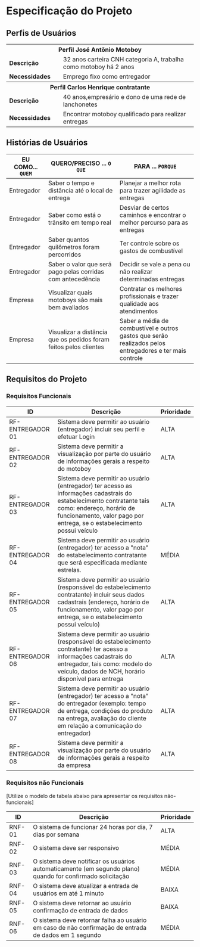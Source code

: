 # Especificação do Projeto

## Perfis de Usuários


<table>
<tbody>
<tr align=center>
<th colspan="2">Perfil José Antõnio Motoboy </th>
</tr>
<tr>
<td width="150px"><b>Descrição</b></td>
<td width="600px">32 anos carteira CNH categoria A, trabalha como motoboy há 2 anos</td>
</tr>
<tr>
<td><b>Necessidades</b></td>
<td>Emprego fixo como entregador</td>
</tr>
</tbody>
  <tbody>
    <tr align=center>
      <th colspan="2">Perfil Carlos Henrique contratante</th>
    </tr>
    <tr>
      <td width="150px"><b>Descrição</b></td>
      <td width="600px">40 anos,empresário e dono de uma rede de lanchonetes</td>
    </tr>
    <tr>
    <td><b>Necessidades</b></td>
    <td>Encontrar motoboy qualificado para realizar entregas</td>
    </tr>
  </tbody>
</table>


## Histórias de Usuários

|EU COMO... `QUEM`   | QUERO/PRECISO ... `O QUE` |PARA ... `PORQUE`                 |
|--------------------|---------------------------|----------------------------------|
|Entregador|Saber o tempo e distância até o local de entrega|Planejar a melhor rota para trazer agilidade as entregas| 
|Entregador|Saber como está o trânsito em tempo real|Desviar de certos caminhos e encontrar o melhor percurso para as entregas| 
|Entregador|Saber quantos quilômetros foram percorridos|Ter controle sobre os gastos de combustível|
|Entregador|Saber o valor que será pago pelas corridas com antecedência|Decidir se vale a pena ou não realizar determinadas entregas|
|Empresa|Visualizar quais motoboys são mais bem avaliados|Contratar os melhores profissionais e trazer qualidade aos atendimentos|
|Empresa|Visualizar a distância que os pedidos foram feitos pelos clientes|Saber a média de combustível e outros gastos que serão realizados pelos entregadores e ter mais controle|

## Requisitos do Projeto

### Requisitos Funcionais

|ID                 | Descrição                                                       | Prioridade |
|-------------------|-----------------------------------------------------------------|------------|
| RF- ENTREGADOR 01 |Sistema deve permitir ao usuário (entregador) incluir seu perfil e efetuar Login | ALTA|
| RF- ENTREGADOR 02 |Sistema deve permitir a visualização por parte do usuário de informações gerais a respeito do motoboy|ALTA|
| RF- ENTREGADOR 03 |Sistema deve permitir ao usuário (entregador) ter acesso as informações cadastrais do estabelecimento contratante tais como: endereço, horário de funcionamento, valor pago por entrega, se o estabelecimento possui veículo | ALTA       |
| RF- ENTREGADOR 04 |Sistema deve permitir ao usuário (entregador) ter acesso a "nota" do estabelecimento contratante que será especificada mediante estrelas. | MÉDIA       |
| RF- ENTREGADOR 05 |Sistema deve permitir ao usuário (responsável do estabelecimento contratante) incluir seus dados cadastrais (endereço, horário de funcionamento, valor pago por entrega, se o estabelecimento possui veículo)| ALTA |
| RF- ENTREGADOR 06 |Sistema deve permitir ao usuário (responsável do estabelecimento contratante) ter acesso a informações cadastrais do entregador, tais como: modelo do veículo, dados de NCH, horário disponível para entrega| ALTA |
| RF- ENTREGADOR 07 |Sistema deve permitir ao usuário (entregador) ter acesso a "nota" do entregador (exemplo: tempo de entrega, condições do produto na entrega, avaliação do cliente em relação a comunicação do entregador)| ALTA |
| RF- ENTREGADOR 08 |Sistema deve permitir a visualização por parte do usuário de informações gerais a respeito da empresa|ALTA|

### Requisitos não Funcionais

[Utilize o modelo de tabela abaixo para apresentar os requisitos não-funcionais]

|ID      | Descrição               |Prioridade |
|--------|-------------------------|----|
| RNF-01 |O sistema de funcionar 24 horas por dia, 7 dias por semana|ALTA|
| RNF-02 |O sistema deve ser responsivo|MÉDIA|
| RNF-03 |O sistema deve notificar os usuários automaticamente (em segundo plano) quando for confirmado solicitação|MÉDIA|
| RNF-04 |O sistema deve atualizar a entrada de usuários em até 1 minuto|BAIXA|
| RNF-05 |O sistema deve retornar ao usuário confirmação de entrada de dados|BAIXA|
| RNF-06 |O sistema deve retornar falha ao usuário em caso de não confirmação de entrada de dados em 1 segundo|MÉDIA|
